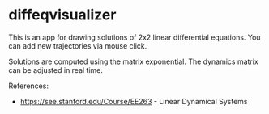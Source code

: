 # diffeqvisualizer

This is an app for drawing solutions of 2x2 linear differential equations.
You can add new trajectories via mouse click.

Solutions are computed using the matrix exponential.
The dynamics matrix can be adjusted in real time.

References:
- https://see.stanford.edu/Course/EE263 - Linear Dynamical Systems
